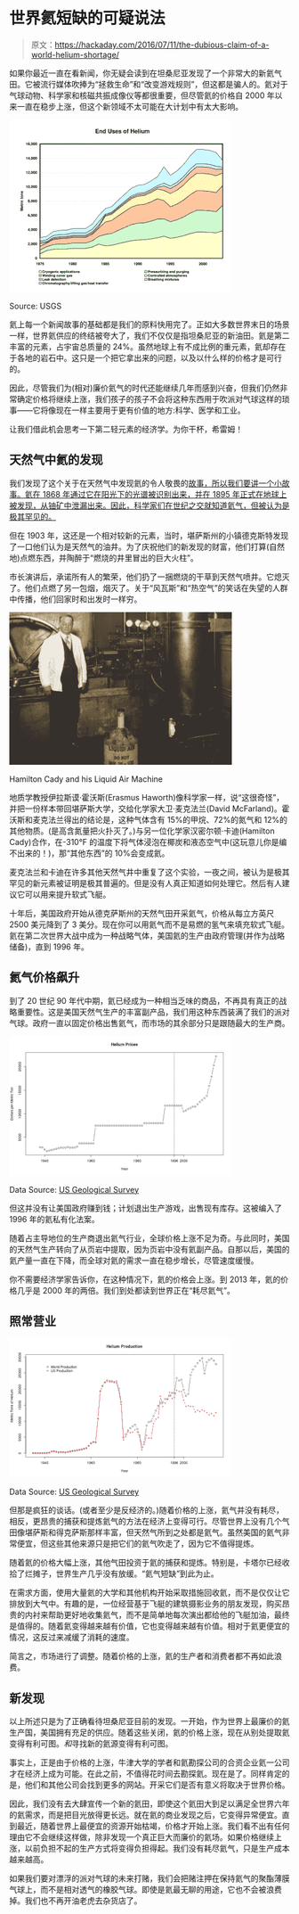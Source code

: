 # 世界氦短缺的可疑说法

> 原文：<https://hackaday.com/2016/07/11/the-dubious-claim-of-a-world-helium-shortage/>

如果你最近一直在看新闻，你无疑会读到在坦桑尼亚发现了一个非常大的新氦气田。它被流行媒体吹捧为“拯救生命”和“改变游戏规则”，但这都是骗人的。氦对于气球动物、科学家和核磁共振成像仪等都很重要，但尽管氦的价格自 2000 年以来一直在稳步上涨，但这个新领域不太可能在大计划中有太大影响。

[![helium_uses](img/1a7c085783e46e6c979d5c2ea9fca447.png)](https://hackaday.com/wp-content/uploads/2016/07/helium_uses.png)

Source: USGS

氦上每一个新闻故事的基础都是我们的原料快用完了。正如大多数世界末日的场景一样，世界氦供应的终结被夸大了，我们不仅仅是指坦桑尼亚的新油田。氦是第二丰富的元素，占宇宙总质量的 24%。虽然地球上有不成比例的重元素，氦却存在于各地的岩石中。这只是一个把它拿出来的问题，以及以什么样的价格才是可行的。

因此，尽管我们为(相对)廉价氦气的时代还能继续几年而感到兴奋，但我们仍然非常确定价格将继续上涨，我们孩子的孩子不会将这种东西用于吹派对气球这样的琐事——它将像现在一样主要用于更有价值的地方:科学、医学和工业。

让我们借此机会思考一下第二轻元素的经济学。为你干杯，希雷姆！

## 天然气中氦的发现

我们发现了这个关于在天然气中发现氦的令人敬畏的[故事，所以我们要讲一个小故事。氦在 1868 年通过它在阳光下的光谱被识别出来，并在 1895 年正式在地球上被发现，从铀矿中泄漏出来。因此，科学家们在世纪之交就知道氦气，但被认为是极其罕见的。](https://www.acs.org/content/acs/en/education/whatischemistry/landmarks/heliumnaturalgas.html)

但在 1903 年，这还是一个相对较新的元素，当时，堪萨斯州的小镇德克斯特发现了一口他们认为是天然气的油井。为了庆祝他们的新发现的财富，他们打算(自然地)点燃东西，并陶醉于“燃烧的井里冒出的巨大火柱”。

市长演讲后，承诺所有人的繁荣，他们扔了一捆燃烧的干草到天然气喷井。它熄灭了。他们点燃了另一包烟，烟灭了。关于“风瓦斯”和“热空气”的笑话在失望的人群中传播，他们回家时和出发时一样穷。

[![liquid_air](img/04fae9379f2a6a9aab340ff548cae490.png)](https://hackaday.com/wp-content/uploads/2016/07/liquid_air.png)

Hamilton Cady and his Liquid Air Machine

地质学教授伊拉斯谟·霍沃斯(Erasmus Haworth)像科学家一样，说“这很奇怪”，并把一份样本带回堪萨斯大学，交给化学家大卫·麦克法兰(David McFarland)。霍沃斯和麦克法兰得出的结论是，这种气体含有 15%的甲烷、72%的氮气和 12%的其他物质。(是高含氮量把火扑灭了。)与另一位化学家汉密尔顿·卡迪(Hamilton Cady)合作，在-310°F 的温度下将气体浸泡在椰炭和液态空气中(这玩意儿你是编不出来的！)，那“其他东西”的 10%会变成氦。

麦克法兰和卡迪在许多其他天然气井中重复了这个实验，一夜之间，被认为是极其罕见的新元素被证明是极其普遍的。但是没有人真正知道如何处理它。然后有人建议它可以用来提升软式飞艇。

十年后，美国政府开始从德克萨斯州的天然气田开采氦气，价格从每立方英尺 2500 美元降到了 3 美分。现在你可以用氦气而不是易燃的氢气来填充软式飞艇。氦在第二次世界大战中成为一种战略气体，美国氦的生产由政府管理(并作为战略储备)，直到 1996 年。

## 氦气价格飙升

到了 20 世纪 90 年代中期，氦已经成为一种相当乏味的商品，不再具有真正的战略重要性。这是美国天然气生产的丰富副产品，我们用这种东西装满了我们的派对气球。政府一直以固定价格出售氦气，而市场的其余部分只是跟随最大的生产商。

[![helium_prices](img/e241376458a393db5cebbe58cd0da56c.png)](https://hackaday.com/wp-content/uploads/2016/07/helium_prices.png)

Data Source: [US Geological Survey](http://minerals.usgs.gov/minerals/pubs/historical-statistics/)

但这并没有让美国政府赚到钱；计划退出生产游戏，出售现有库存。这被编入了 1996 年的氦私有化法案。

随着占主导地位的生产商退出氦气行业，全球价格上涨不足为奇。与此同时，美国的天然气生产转向了从页岩中提取，因为页岩中没有氦副产品。自那以后，美国的氦产量一直在下降，而全球对氦的需求一直在稳步增长，尽管速度缓慢。

你不需要经济学家告诉你，在这种情况下，氦的价格会上涨。到 2013 年，氦的价格几乎是 2000 年的两倍。我们到处都读到世界正在“耗尽氦气”。

## 照常营业

[![helium_production](img/f331335028af19d1c2f061e403d2d59e.png)](https://hackaday.com/wp-content/uploads/2016/07/helium_production1.png)

Data Source: [US Geological Survey](http://minerals.usgs.gov/minerals/pubs/historical-statistics/)

但那是疯狂的谈话。(或者至少是反经济的。)随着价格的上涨，氦气并没有耗尽，相反，更昂贵的捕获和提炼氦气的方法在经济上变得可行。尽管世界上没有几个气田像堪萨斯和得克萨斯那样丰富，但天然气所到之处都是氦气。虽然美国的氦气非常便宜，但这些其他来源只是把它们的氦气吹走了，因为它不值得提炼。

随着氦的价格大幅上涨，其他气田投资于氦的捕获和提炼。特别是，卡塔尔已经收拾了烂摊子，世界生产几乎没有放缓。“氦气短缺”到此为止。

在需求方面，使用大量氦的大学和其他机构开始采取措施回收氦，而不是仅仅让它排放到大气中。有趣的是，一位经营基于飞艇的建筑摄影业务的朋友发现，购买昂贵的内衬来帮助更好地收集氦气，而不是简单地每次演出都给他的飞艇加油，最终是值得的。随着氦变得越来越有价值，它也变得越来越有价值。相对于氦更便宜的情况，这反过来减缓了消耗的速度。

简言之，市场进行了调整。随着价格的上涨，氦的生产者和消费者都不再如此浪费。

## 新发现

以上所述只是为了正确看待坦桑尼亚目前的发现。一开始，作为世界上最廉价的氦生产国，美国拥有充足的供应。随着这些关闭，氦的价格上涨，现在从别处提取氦变得有利可图。*和*寻找新的氦源变得有利可图。

事实上，正是由于价格的上涨，牛津大学的学者和氦勘探公司的合资企业氦一公司才在经济上成为可能。在此之前，不值得花时间去勘探氦。现在是了。同样肯定的是，他们和其他公司会找到更多的网站。开采它们是否有意义将取决于世界价格。

因此，我们没有去大肆宣传一个新的氦田，即使这个氦田大到足以满足全世界六年的氦需求，而是把目光放得更长远。就在氦的商业发现之后，它变得异常便宜。直到最近，随着世界上最便宜的资源开始枯竭，价格才开始上涨。我们看不出有任何理由它不会继续这样做，除非发现一个真正巨大而廉价的氦场。如果价格继续上涨，以前负担不起的生产方式将变得负担得起。我们没有耗尽氦气，只是生产成本越来越高。

如果我们要对漂浮的派对气球的未来打赌，我们会把赌注押在保持氦气的聚酯薄膜气球上，而不是相对透气的橡胶气球。即使是氦最无聊的用途，它也不会被浪费掉。我们也不再开油老虎去杂货店了。